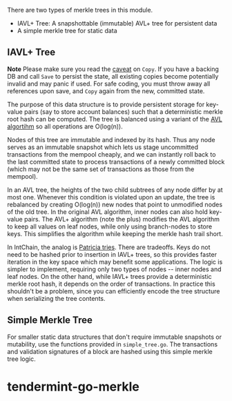 There are two types of merkle trees in this module.

* IAVL+ Tree: A snapshottable (immutable) AVL+ tree for persistent data
* A simple merkle tree for static data

## IAVL+ Tree

**Note** Please make sure you read the [caveat](https://github.com/tendermint/go-merkle/blob/develop/iavl_tree.go#L34-L40) on `Copy`. If you have a backing DB and call `Save` to persist the state, all existing copies become potentially invalid and may panic if used. For safe coding, you must throw away all references upon save, and `Copy` again from the new, committed state.

The purpose of this data structure is to provide persistent storage for key-value pairs (say to store account balances) such that a deterministic merkle root hash can be computed.  The tree is balanced using a variant of the [AVL algortihm](http://en.wikipedia.org/wiki/AVL_tree) so all operations are O(log(n)).

Nodes of this tree are immutable and indexed by its hash.  Thus any node serves as an immutable snapshot which lets us stage uncommitted transactions from the mempool cheaply, and we can instantly roll back to the last committed state to process transactions of a newly committed block (which may not be the same set of transactions as those from the mempool).

In an AVL tree, the heights of the two child subtrees of any node differ by at most one.  Whenever this condition is violated upon an update, the tree is rebalanced by creating O(log(n)) new nodes that point to unmodified nodes of the old tree.  In the original AVL algorithm, inner nodes can also hold key-value pairs.  The AVL+ algorithm (note the plus) modifies the AVL algorithm to keep all values on leaf nodes, while only using branch-nodes to store keys.  This simplifies the algorithm while keeping the merkle hash trail short.

In IntChain, the analog is [Patricia tries](http://en.wikipedia.org/wiki/Radix_tree).  There are tradeoffs.  Keys do not need to be hashed prior to insertion in IAVL+ trees, so this provides faster iteration in the key space which may benefit some applications.  The logic is simpler to implement, requiring only two types of nodes -- inner nodes and leaf nodes.  On the other hand, while IAVL+ trees provide a deterministic merkle root hash, it depends on the order of transactions.  In practice this shouldn't be a problem, since you can efficiently encode the tree structure when serializing the tree contents.


## Simple Merkle Tree

For smaller static data structures that don't require immutable snapshots or mutability, use the functions provided in `simple_tree.go`.  The transactions and validation signatures of a block are hashed using this simple merkle tree logic.
# tendermint-go-merkle
